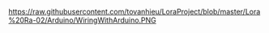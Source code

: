
https://raw.githubusercontent.com/tovanhieu/LoraProject/blob/master/Lora%20Ra-02/Arduino/WiringWithArduino.PNG
